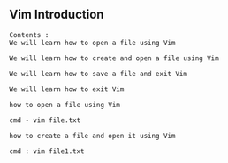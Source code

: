 ## Vim Introduction 

~~~
Contents : 
We will learn how to open a file using Vim 

We will learn how to create and open a file using Vim 

We will learn how to save a file and exit Vim 

We will learn how to exit Vim 

~~~

~~~
how to open a file using Vim 

cmd - vim file.txt 
~~~

~~~
how to create a file and open it using Vim 

cmd : vim file1.txt 
~~~

~~~

~~~
